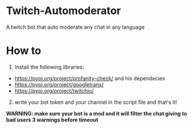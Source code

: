 # Twitch-Automoderator
A twitch bot that auto moderate any chat in any language
# How to
1) Install the following libraries:
- https://pypi.org/project/profanity-check/ and his dependecies
- https://pypi.org/project/googletrans/
- https://pypi.org/project/twitchio/
2) write your bot token and your channel in the script file and that's it! 

**WARNING: make sure your bot is a mod and it will filter the chat giving to bad users 3 warnings before timeout**
